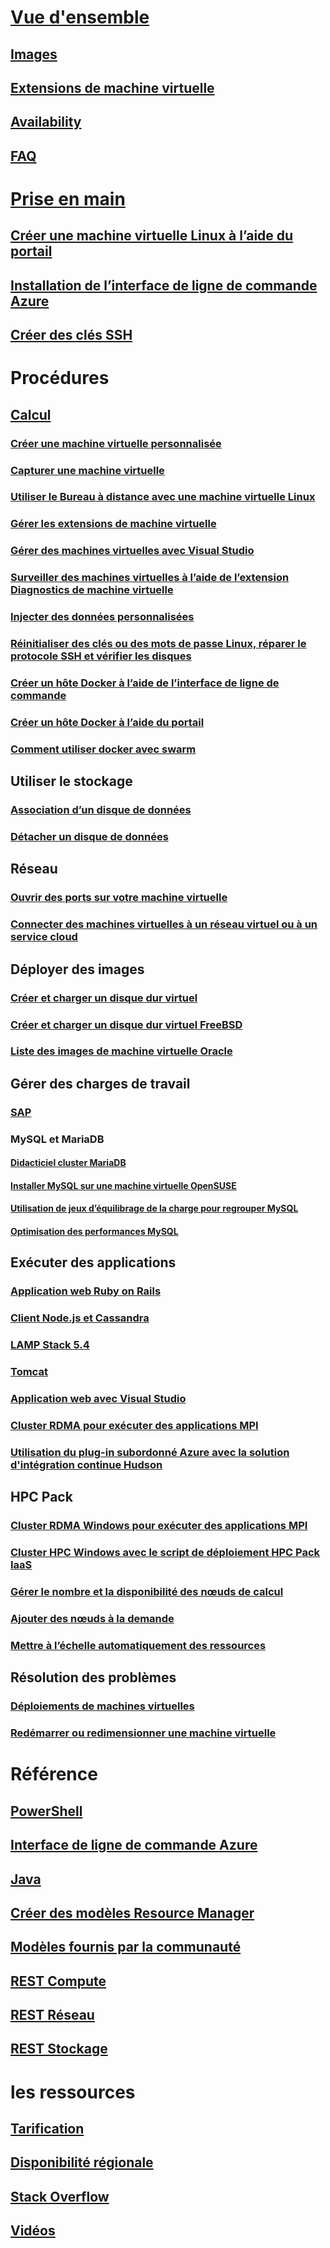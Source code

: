 # [Vue d'ensemble](../overview.md)
## [Images](about-images.md)
## [Extensions de machine virtuelle](agents-and-extensions.md)
## [Availability](configure-availability.md)
## [FAQ](faq.md)

# [Prise en main](../opensource-links.md)
## [Créer une machine virtuelle Linux à l’aide du portail](createportal.md)
## [Installation de l’interface de ligne de commande Azure](../../../cli-install-nodejs.md)
## [Créer des clés SSH](../mac-create-ssh-keys.md)

# Procédures
## [Calcul](../intro-on-azure.md)
### [Créer une machine virtuelle personnalisée](create-custom.md)
### [Capturer une machine virtuelle](capture-image.md)
### [Utiliser le Bureau à distance avec une machine virtuelle Linux](remote-desktop.md)
### [Gérer les extensions de machine virtuelle](manage-extensions.md)
### [Gérer des machines virtuelles avec Visual Studio](manage-visual-studio.md)
### [Surveiller des machines virtuelles à l’aide de l’extension Diagnostics de machine virtuelle](diagnostic-extension.md)
### [Injecter des données personnalisées](inject-custom-data.md)
### [Réinitialiser des clés ou des mots de passe Linux, réparer le protocole SSH et vérifier les disques](reset-access.md)
### [Créer un hôte Docker à l’aide de l’interface de ligne de commande](cli-use-docker.md)
### [Créer un hôte Docker à l’aide du portail](portal-use-docker.md)
### [Comment utiliser docker avec swarm](../../virtual-machines-linux-docker-swarm.md)

## Utiliser le stockage
### [Association d’un disque de données](attach-disk.md)
### [Détacher un disque de données](detach-disk.md)

## Réseau
### [Ouvrir des ports sur votre machine virtuelle](setup-endpoints.md)
### [Connecter des machines virtuelles à un réseau virtuel ou à un service cloud](connect-vms.md)

## Déployer des images
### [Créer et charger un disque dur virtuel](create-upload-vhd.md)
### [Créer et charger un disque dur virtuel FreeBSD](freebsd-create-upload-vhd.md)
### [Liste des images de machine virtuelle Oracle](oracle-images.md)

## Gérer des charges de travail
### [SAP](sap-get-started.md)
### MySQL et MariaDB
#### [Didacticiel cluster MariaDB](mariadb-mysql-cluster.md)
#### [Installer MySQL sur une machine virtuelle OpenSUSE](mysql-on-opensuse.md)
#### [Utilisation de jeux d’équilibrage de la charge pour regrouper MySQL](mysql-cluster.md)
#### [Optimisation des performances MySQL](optimize-mysql.md)

## Exécuter des applications
### [Application web Ruby on Rails](virtual-machines-linux-classic-ruby-rails-web-app.md)
### [Client Node.js et Cassandra](cassandra-nodejs.md)
### [LAMP Stack 5.4](lamp-script.md)
### [Tomcat](setup-tomcat.md)
### [Application web avec Visual Studio](web-app-visual-studio.md)
### [Cluster RDMA pour exécuter des applications MPI](rdma-cluster.md)
### [Utilisation du plug-in subordonné Azure avec la solution d'intégration continue Hudson](../../virtual-machines-azure-slave-plugin-for-hudson.md)


## HPC Pack
### [Cluster RDMA Windows pour exécuter des applications MPI](hpcpack-cluster.md)
### [Cluster HPC Windows avec le script de déploiement HPC Pack IaaS](hpcpack-cluster-starccm.md)
### [Gérer le nombre et la disponibilité des nœuds de calcul](hpcpack-cluster-powershell-script.md)
### [Ajouter des nœuds à la demande](hpcpack-cluster-openfoam.md)
### [Mettre à l’échelle automatiquement des ressources](hpcpack-cluster-namd.md)

## Résolution des problèmes
### [Déploiements de machines virtuelles](troubleshoot-deployment-new-vm.md)
### [Redémarrer ou redimensionner une machine virtuelle](restart-resize-error-troubleshooting.md)

# Référence
## [PowerShell](/powershell/azure/overview)
## [Interface de ligne de commande Azure](/cli/azure/vm)
## [Java](/java/api)
## [Créer des modèles Resource Manager](../../../azure-resource-manager/resource-group-authoring-templates.md?toc=%2fazure%2fvirtual-machines%2flinux%2ftoc.json)
## [Modèles fournis par la communauté](https://azure.microsoft.com/documentation/templates)
## [REST Compute](/rest/api/compute)
## [REST Réseau](/rest/api)
## [REST Stockage](/rest/api/storageservices)


# les ressources
## [Tarification](https://azure.microsoft.com/pricing/details/virtual-machines/#Linux)
## [Disponibilité régionale](https://azure.microsoft.com/regions/services)
## [Stack Overflow](http://stackoverflow.com/questions/tagged/azure-virtual-machine)
## [Vidéos](https://azure.microsoft.com/documentation/videos/index/?services=virtual-machines)
